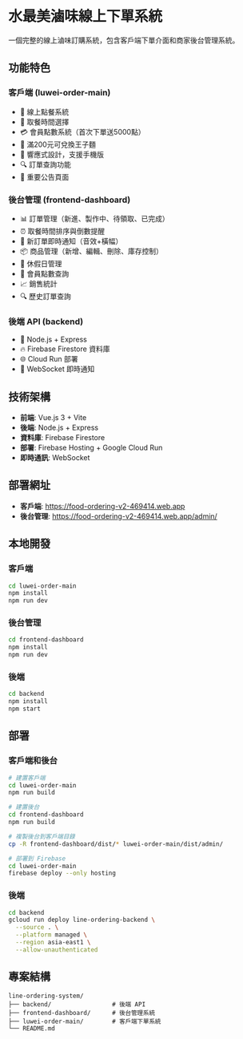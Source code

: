 # 水最美滷味線上下單系統

一個完整的線上滷味訂購系統，包含客戶端下單介面和商家後台管理系統。

## 功能特色

### 客戶端 (luwei-order-main)
- 🛒 線上點餐系統
- 📅 取餐時間選擇
- 💳 會員點數系統（首次下單送5000點）
- 🎁 滿200元可兌換王子麵
- 📱 響應式設計，支援手機版
- 🔍 訂單查詢功能
- 📢 重要公告頁面

### 後台管理 (frontend-dashboard)
- 📊 訂單管理（新進、製作中、待領取、已完成）
- ⏰ 取餐時間排序與倒數提醒
- 🔔 新訂單即時通知（音效+橫幅）
- 📦 商品管理（新增、編輯、刪除、庫存控制）
- 📅 休假日管理
- 👥 會員點數查詢
- 📈 銷售統計
- 🔍 歷史訂單查詢

### 後端 API (backend)
- 🚀 Node.js + Express
- 🔥 Firebase Firestore 資料庫
- 🌐 Cloud Run 部署
- 🔌 WebSocket 即時通知

## 技術架構

- **前端**: Vue.js 3 + Vite
- **後端**: Node.js + Express
- **資料庫**: Firebase Firestore
- **部署**: Firebase Hosting + Google Cloud Run
- **即時通訊**: WebSocket

## 部署網址

- **客戶端**: https://food-ordering-v2-469414.web.app
- **後台管理**: https://food-ordering-v2-469414.web.app/admin/

## 本地開發

### 客戶端
```bash
cd luwei-order-main
npm install
npm run dev
```

### 後台管理
```bash
cd frontend-dashboard
npm install
npm run dev
```

### 後端
```bash
cd backend
npm install
npm start
```

## 部署

### 客戶端和後台
```bash
# 建置客戶端
cd luwei-order-main
npm run build

# 建置後台
cd frontend-dashboard
npm run build

# 複製後台到客戶端目錄
cp -R frontend-dashboard/dist/* luwei-order-main/dist/admin/

# 部署到 Firebase
cd luwei-order-main
firebase deploy --only hosting
```

### 後端
```bash
cd backend
gcloud run deploy line-ordering-backend \
  --source . \
  --platform managed \
  --region asia-east1 \
  --allow-unauthenticated
```

## 專案結構

```
line-ordering-system/
├── backend/                 # 後端 API
├── frontend-dashboard/      # 後台管理系統
├── luwei-order-main/        # 客戶端下單系統
└── README.md
```
